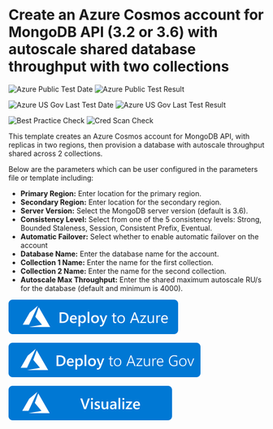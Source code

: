 # Create an Azure Cosmos account for MongoDB API (3.2 or 3.6) with autoscale shared database throughput with two collections

![Azure Public Test Date](https://azurequickstartsservice.blob.core.windows.net/badges/101-cosmosdb-mongodb-autoscale/PublicLastTestDate.svg)
![Azure Public Test Result](https://azurequickstartsservice.blob.core.windows.net/badges/101-cosmosdb-mongodb-autoscale/PublicDeployment.svg)

![Azure US Gov Last Test Date](https://azurequickstartsservice.blob.core.windows.net/badges/101-cosmosdb-mongodb-autoscale/FairfaxLastTestDate.svg)
![Azure US Gov Last Test Result](https://azurequickstartsservice.blob.core.windows.net/badges/101-cosmosdb-mongodb-autoscale/FairfaxDeployment.svg)

![Best Practice Check](https://azurequickstartsservice.blob.core.windows.net/badges/101-cosmosdb-mongodb-autoscale/BestPracticeResult.svg)
![Cred Scan Check](https://azurequickstartsservice.blob.core.windows.net/badges/101-cosmosdb-mongodb-autoscale/CredScanResult.svg)

This template creates an Azure Cosmos account for MongoDB API, with replicas in two regions, then provision a database with autoscale throughput shared across 2 collections.

Below are the parameters which can be user configured in the parameters file or template including:

- **Primary Region:** Enter location for the primary region.
- **Secondary Region:** Enter location for the secondary region.
- **Server Version:** Select the MongoDB server version (default is 3.6).
- **Consistency Level:** Select from one of the 5 consistency levels: Strong, Bounded Staleness, Session, Consistent Prefix, Eventual.
- **Automatic Failover:** Select whether to enable automatic failover on the account
- **Database Name:** Enter the database name for the account.
- **Collection 1 Name:** Enter the name for the first collection.
- **Collection 2 Name:** Enter the name for the second collection.
- **Autoscale Max Throughput:** Enter the shared maximum autoscale RU/s for the database (default and minimum is 4000).

[![Deploy To Azure](https://raw.githubusercontent.com/Azure/azure-quickstart-templates/master/1-CONTRIBUTION-GUIDE/images/deploytoazure.svg?sanitize=true)](https://portal.azure.com/#create/Microsoft.Template/uri/https%3A%2F%2Fraw.githubusercontent.com%2FAzure%2Fazure-quickstart-templates%2Fmaster%2F101-cosmosdb-mongodb-autoscale%2Fazuredeploy.json)  

[![Deploy To Azure Gov](https://raw.githubusercontent.com/Azure/azure-quickstart-templates/master/1-CONTRIBUTION-GUIDE/images/deploytoazuregov.svg?sanitize=true)](https://portal.azure.us/#create/Microsoft.Template/uri/https%3A%2F%2Fraw.githubusercontent.com%2FAzure%2Fazure-quickstart-templates%2Fmaster%2F101-cosmosdb-mongodb-autoscale%2Fazuredeploy.json)

[![Visualize](https://raw.githubusercontent.com/Azure/azure-quickstart-templates/master/1-CONTRIBUTION-GUIDE/images/visualizebutton.svg?sanitize=true)](http://armviz.io/#/?load=https%3A%2F%2Fraw.githubusercontent.com%2FAzure%2Fazure-quickstart-templates%2Fmaster%2F101-cosmosdb-mongodb-autoscale%2Fazuredeploy.json)
